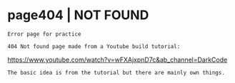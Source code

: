 # page404 | NOT FOUND
    Error page for practice

    404 Not found page made from a Youtube build tutorial:

https://www.youtube.com/watch?v=wFXAjxpnD7c&ab_channel=DarkCode

    The basic idea is from the tutorial but there are mainly own things.
